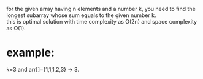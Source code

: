 for the given array having n elements and a number k, you need to find the longest subarray whose sum equals to the given number k.  
this is optimal solution with time complexity as O(2n) and space complexity as O(1).  
# example:  
k=3 and arr[]={1,1,1,2,3} -> 3.
